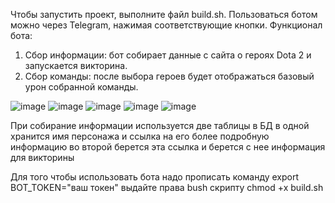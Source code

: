 Чтобы запустить проект, выполните файл build.sh.
Пользоваться ботом можно через Telegram, нажимая соответствующие кнопки.
Функционал бота:
1. Сбор информации: бот собирает данные с сайта о героях Dota 2 и запускается викторина.
2. Сбор команды: после выбора героев будет отображаться базовый урон собранной команды.

![image](https://github.com/user-attachments/assets/0c76d3fa-3b3a-4204-ab76-fbeda978dd6f)
![image](https://github.com/user-attachments/assets/17dd38d6-ea1c-46e1-8936-991764558d0d)
![image](https://github.com/user-attachments/assets/c04e43be-c24b-42db-9723-5b947b19dccb)
![image](https://github.com/user-attachments/assets/b2312a1c-a813-4677-855c-946748200117)
![image](https://github.com/user-attachments/assets/cad35261-1f1f-4e33-b7bb-c7cc99a8a686)


При собирание информации используется две таблицы в БД в одной хранится имя персонажа и ссылка на его более подробную информацию во второй
берется эта ссылка и берется с нее информация для викторины

Для того чтобы использовать бота надо  прописать команду export BOT_TOKEN="ваш токен"
выдайте права bush скрипту chmod +x build.sh

